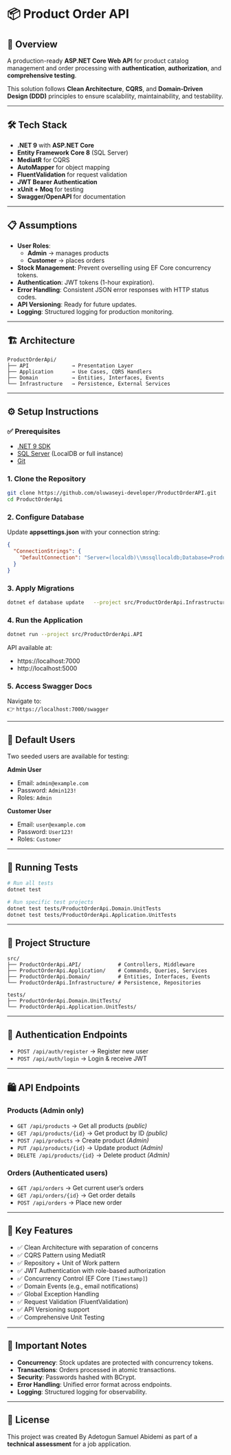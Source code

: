# 📦 Product Order API

## 🚀 Overview
A production-ready **ASP.NET Core Web API** for product catalog management and order processing with **authentication**, **authorization**, and **comprehensive testing**.  

This solution follows **Clean Architecture**, **CQRS**, and **Domain-Driven Design (DDD)** principles to ensure scalability, maintainability, and testability.

---

## 🛠 Tech Stack
- **.NET 9** with **ASP.NET Core**
- **Entity Framework Core 8** (SQL Server)
- **MediatR** for CQRS
- **AutoMapper** for object mapping
- **FluentValidation** for request validation
- **JWT Bearer Authentication**
- **xUnit + Moq** for testing
- **Swagger/OpenAPI** for documentation

---

## 📋 Assumptions
- **User Roles**:  
  - **Admin** → manages products  
  - **Customer** → places orders
- **Stock Management**: Prevent overselling using EF Core concurrency tokens.
- **Authentication**: JWT tokens (1-hour expiration).
- **Error Handling**: Consistent JSON error responses with HTTP status codes.
- **API Versioning**: Ready for future updates.
- **Logging**: Structured logging for production monitoring.

---

## 🏗 Architecture
```
ProductOrderApi/
├── API              → Presentation Layer
├── Application      → Use Cases, CQRS Handlers
├── Domain           → Entities, Interfaces, Events
└── Infrastructure   → Persistence, External Services
```

---

## ⚙️ Setup Instructions

### ✅ Prerequisites
- [.NET 9 SDK](https://dotnet.microsoft.com/en-us/download/dotnet/9.0)
- [SQL Server](https://www.microsoft.com/en-us/sql-server) (LocalDB or full instance)
- [Git](https://git-scm.com/)

### 1. Clone the Repository
```bash
git clone https://github.com/oluwaseyi-developer/ProductOrderAPI.git
cd ProductOrderApi
```

### 2. Configure Database
Update **appsettings.json** with your connection string:

```json
{
  "ConnectionStrings": {
    "DefaultConnection": "Server=(localdb)\\mssqllocaldb;Database=ProductOrderApi;Trusted_Connection=true;MultipleActiveResultSets=true"
  }
}
```

### 3. Apply Migrations
```bash
dotnet ef database update   --project src/ProductOrderApi.Infrastructure   --startup-project src/ProductOrderApi.API
```

### 4. Run the Application
```bash
dotnet run --project src/ProductOrderApi.API
```
API available at:
- https://localhost:7000  
- http://localhost:5000  

### 5. Access Swagger Docs
Navigate to:  
👉 `https://localhost:7000/swagger`

---

## 👤 Default Users
Two seeded users are available for testing:

**Admin User**
- Email: `admin@example.com`
- Password: `Admin123!`
- Roles: `Admin`

**Customer User**
- Email: `user@example.com`
- Password: `User123!`
- Roles: `Customer`

---

## 🧪 Running Tests
```bash
# Run all tests
dotnet test

# Run specific test projects
dotnet test tests/ProductOrderApi.Domain.UnitTests
dotnet test tests/ProductOrderApi.Application.UnitTests
```

---

## 📁 Project Structure
```
src/
├── ProductOrderApi.API/            # Controllers, Middleware
├── ProductOrderApi.Application/    # Commands, Queries, Services
├── ProductOrderApi.Domain/         # Entities, Interfaces, Events
└── ProductOrderApi.Infrastructure/ # Persistence, Repositories

tests/
├── ProductOrderApi.Domain.UnitTests/
└── ProductOrderApi.Application.UnitTests/
```

---

## 🔐 Authentication Endpoints
- `POST /api/auth/register` → Register new user  
- `POST /api/auth/login` → Login & receive JWT  

---

## 🛍 API Endpoints

### Products (Admin only)
- `GET /api/products` → Get all products *(public)*
- `GET /api/products/{id}` → Get product by ID *(public)*
- `POST /api/products` → Create product *(Admin)*
- `PUT /api/products/{id}` → Update product *(Admin)*
- `DELETE /api/products/{id}` → Delete product *(Admin)*

### Orders (Authenticated users)
- `GET /api/orders` → Get current user’s orders
- `GET /api/orders/{id}` → Get order details
- `POST /api/orders` → Place new order

---

## 🎯 Key Features
- ✅ Clean Architecture with separation of concerns  
- ✅ CQRS Pattern using MediatR  
- ✅ Repository + Unit of Work pattern  
- ✅ JWT Authentication with role-based authorization  
- ✅ Concurrency Control (EF Core `[Timestamp]`)  
- ✅ Domain Events (e.g., email notifications)  
- ✅ Global Exception Handling  
- ✅ Request Validation (FluentValidation)  
- ✅ API Versioning support  
- ✅ Comprehensive Unit Testing  

---

## 🚨 Important Notes
- **Concurrency**: Stock updates are protected with concurrency tokens.  
- **Transactions**: Orders processed in atomic transactions.  
- **Security**: Passwords hashed with BCrypt.  
- **Error Handling**: Unified error format across endpoints.  
- **Logging**: Structured logging for observability.  

---



## 📝 License
This project was created By Adetogun Samuel Abidemi as part of a **technical assessment** for a job application.  

